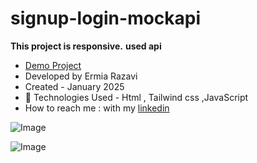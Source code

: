 # signup-login-mockapi

**This project is responsive.**
**used api**

- [Demo Project](https://ermiarzv.github.io/signup-login-mockapi/)
- Developed by Ermia Razavi
- Created - January 2025
- 🤖 Technologies Used - Html , Tailwind css ,JavaScript
- How to reach me : with my
[linkedin](https://www.linkedin.com/in/ermia-razavi-a611312a3/)

![Image](https://github.com/user-attachments/assets/8916881f-ecbd-4597-91b3-5d32ebdfa6cf)

![Image](https://github.com/user-attachments/assets/bff50dc2-259d-4bb3-86d3-3c972f70a613)
